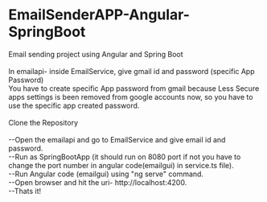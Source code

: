 # EmailSenderAPP-Angular-SpringBoot
Email sending project using Angular and Spring Boot<br />
<br />
In emailapi- inside EmailService, give gmail id and password (specific App Password)<br />
You have to create specific App password from gmail because Less Secure apps settings is been removed from google accounts now, so you have to use the specific app created password.<br />
<br />
Clone the Repository<br />
<br />
--Open the emailapi and go to EmailService and give email id and password.<br />
--Run as SpringBootApp (it should run on 8080 port if not you have to change the port number in angular code(emailgui) in service.ts file).<br />
--Run Angular code (emailgui) using "ng serve" command.<br />
--Open browser and hit the uri- http://localhost:4200.<br />
--Thats it!<br />
